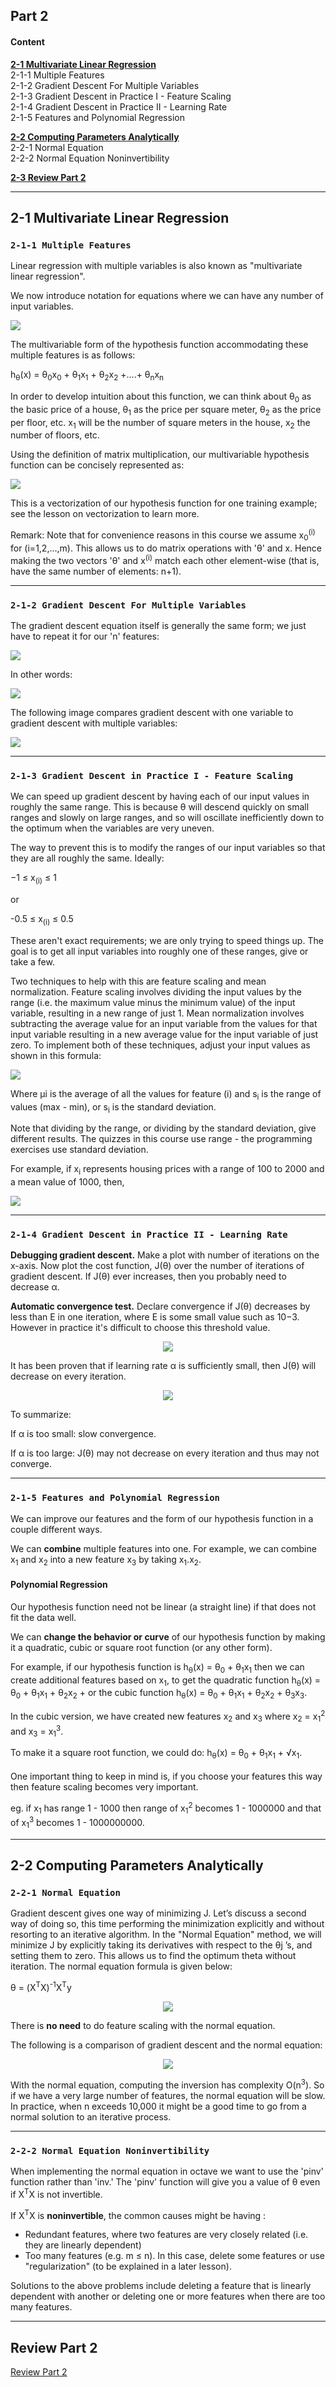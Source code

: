 ## Part 2  
#### Content     
  
[**2-1 Multivariate Linear Regression**](#2-1-Multivariate-Linear-Regression)    
2-1-1 Multiple Features    
2-1-2 Gradient Descent For Multiple Variables  
2-1-3 Gradient Descent in Practice I - Feature Scaling   
2-1-4 Gradient Descent in Practice II - Learning Rate  
2-1-5 Features and Polynomial Regression  
  
[**2-2 Computing Parameters Analytically**](#2-2-Computing-Parameters-Analytically)  
2-2-1 Normal Equation  
2-2-2 Normal Equation Noninvertibility  
  
[**2-3 Review Part 2**](#Review-Part-2)     
  
---  
    
	
## 2-1 Multivariate Linear Regression  
### ```2-1-1 Multiple Features```         
Linear regression with multiple variables is also known as "multivariate linear regression".  
  
We now introduce notation for equations where we can have any number of input variables.  
  
<p align="left"><img src=images/mad.jpg></p>    
  
The multivariable form of the hypothesis function accommodating these multiple features is as follows:  
  
h<sub>θ</sub>(x) = θ<sub>0</sub>x<sub>0</sub> + θ<sub>1</sub>x<sub>1</sub> + θ<sub>2</sub>x<sub>2</sub> +....+ θ<sub>n</sub>x<sub>n</sub>  
  
In order to develop intuition about this function, we can think about θ<sub>0</sub> as the basic price of a house, θ<sub>1</sub> as the price per square meter, θ<sub>2</sub> as the price per floor, etc. x<sub>1</sub> will be the number of square meters in the house, x<sub>2</sub> the number of floors, etc.  
  
Using the definition of matrix multiplication, our multivariable hypothesis function can be concisely represented as:  
   
<p align="left"><img src=images/matrix.jpg></p>  
  
This is a vectorization of our hypothesis function for one training example; see the lesson on vectorization to learn more.  
  
Remark: Note that for convenience reasons in this course we assume x<sub>0</sub><sup>(i)</sup> for (i=1,2,…,m). This allows us to do matrix operations with 'θ' and x. Hence making the two vectors 'θ' and x<sup>(i)</sup> match each other element-wise (that is, have the same number of elements: n+1).    
  
---  
  
### ```2-1-2 Gradient Descent For Multiple Variables```    
The gradient descent equation itself is generally the same form; we just have to repeat it for our 'n' features:  
   
<p align="left"><img src=images/conv.png></p>
  
In other words:  
   
<p align="left"><img src=images/conv1.png></p>  
    
The following image compares gradient descent with one variable to gradient descent with multiple variables:  
<p align="centre"><img src=images/gd.png></p>  
  
---  
  
### ```2-1-3 Gradient Descent in Practice I - Feature Scaling```   
We can speed up gradient descent by having each of our input values in roughly the same range. This is because θ will descend quickly on small ranges and slowly on large ranges, and so will oscillate inefficiently down to the optimum when the variables are very uneven.  
  
The way to prevent this is to modify the ranges of our input variables so that they are all roughly the same. Ideally:    
  
−1 ≤ x<sub>(i)</sub> ≤ 1  
  
or  
  
-0.5 ≤ x<sub>(i)</sub> ≤ 0.5  
  
These aren't exact requirements; we are only trying to speed things up. The goal is to get all input variables into roughly one of these ranges, give or take a few.  
   
Two techniques to help with this are feature scaling and mean normalization. Feature scaling involves dividing the input values by the range (i.e. the maximum value minus the minimum value) of the input variable, resulting in a new range of just 1. Mean normalization involves subtracting the average value for an input variable from the values for that input variable resulting in a new average value for the input variable of just zero. To implement both of these techniques, adjust your input values as shown in this formula:  
  
<p align="left"><img src=images/eq.png></p>
  
Where μi is the average of all the values for feature (i) and s<sub>i</sub> is the range of values (max - min), or s<sub>i</sub> is the standard deviation.  
  
Note that dividing by the range, or dividing by the standard deviation, give different results. The quizzes in this course use range - the programming exercises use standard deviation.  
  
For example, if x<sub>i</sub> represents housing prices with a range of 100 to 2000 and a mean value of 1000, then,  

<p align="left"><img src=images/eq2.png></p>  
   
---  	 

### ```2-1-4 Gradient Descent in Practice II - Learning Rate```      
**Debugging gradient descent.** Make a plot with number of iterations on the x-axis. Now plot the cost function, J(θ) over the number of iterations of gradient descent. If J(θ) ever increases, then you probably need to decrease α.  
  
**Automatic convergence test.** Declare convergence if J(θ) decreases by less than E in one iteration, where E is some small value such as 10−3. However in practice it's difficult to choose this threshold value.  
  
<p align="center"><img src=images/gd1.png></p>  
  
It has been proven that if learning rate α is sufficiently small, then J(θ) will decrease on every iteration.  
  
<p align="center"><img src=images/gd2.png></p>  
  
To summarize:  
  
If α is too small: slow convergence.  
  
If α is too large: J(θ) may not decrease on every iteration and thus may not converge.  
  
---  
  
    
### ```2-1-5 Features and Polynomial Regression```   
We can improve our features and the form of our hypothesis function in a couple different ways.

We can **combine** multiple features into one. For example, we can combine x<sub>1</sub> and x<sub>2</sub> into a new feature x<sub>3</sub> by taking x<sub>1</sub>.x<sub>2</sub>.  
  
#### **Polynomial Regression**  
Our hypothesis function need not be linear (a straight line) if that does not fit the data well.  
  
We can **change the behavior or curve** of our hypothesis function by making it a quadratic, cubic or square root function (or any other form).  
  
For example, if our hypothesis function is h<sub>θ</sub>(x) = θ<sub>0</sub> + θ<sub>1</sub>x<sub>1</sub> then we can create additional features based on x<sub>1</sub>, to get the quadratic function h<sub>θ</sub>(x) = θ<sub>0</sub> + θ<sub>1</sub>x<sub>1</sub> + θ<sub>2</sub>x<sub>2</sub> + or the cubic function h<sub>θ</sub>(x) = θ<sub>0</sub> + θ<sub>1</sub>x<sub>1</sub> + θ<sub>2</sub>x<sub>2</sub> + θ<sub>3</sub>x<sub>3</sub>.  
  
In the cubic version, we have created new features x<sub>2</sub> and x<sub>3</sub> where x<sub>2</sub> = x<sub>1</sub><sup>2</sup> and x<sub>3</sub> = x<sub>1</sub><sup>3</sup>.  
  
To make it a square root function, we could do: h<sub>θ</sub>(x) = θ<sub>0</sub> + θ<sub>1</sub>x<sub>1</sub> + <span>&radic;x<sub>1</sub></span>.  
  ​	 
One important thing to keep in mind is, if you choose your features this way then feature scaling becomes very important.  
  
eg. if x<sub>1</sub> has range 1 - 1000 then range of x<sub>1</sub><sup>2</sup> becomes 1 - 1000000 and that of x<sub>1</sub><sup>3</sup> becomes 1 - 1000000000.  
  
---   
  
## 2-2 Computing Parameters Analytically  
### ```2-2-1 Normal Equation```       
Gradient descent gives one way of minimizing J. Let’s discuss a second way of doing so, this time performing the minimization explicitly and without resorting to an iterative algorithm. In the "Normal Equation" method, we will minimize J by explicitly taking its derivatives with respect to the θj ’s, and setting them to zero. This allows us to find the optimum theta without iteration. The normal equation formula is given below:  
  
θ = (X<sup>T</sup>X)<sup>-1</sup>X<sup>T</sup>y  
  
<p align="center"><img src=images/normal_equation.png></p>      
  
There is **no need** to do feature scaling with the normal equation.  
  
The following is a comparison of gradient descent and the normal equation:  
  
<p align="center"><img src=images/normal_equation_table.jpg></p>    
  
With the normal equation, computing the inversion has complexity O(n<sup>3</sup>). So if we have a very large number of features, the normal equation will be slow. In practice, when n exceeds 10,000 it might be a good time to go from a normal solution to an iterative process.  
  
---  
  
### ```2-2-2 Normal Equation Noninvertibility```     
When implementing the normal equation in octave we want to use the 'pinv' function rather than 'inv.' The 'pinv' function will give you a value of θ even if X<sup>T</sup>X is not invertible.  
  
If X<sup>T</sup>X is **noninvertible**, the common causes might be having :  
  
* Redundant features, where two features are very closely related (i.e. they are linearly dependent)  
* Too many features (e.g. m ≤ n). In this case, delete some features or use "regularization" (to be explained in a later lesson).  
  
Solutions to the above problems include deleting a feature that is linearly dependent with another or deleting one or more features when there are too many features.  
  
---  
  
  
## Review Part 2  
[Review Part 2](multivariate_linear_regression.pdf)  
    